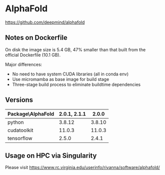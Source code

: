 # AlphaFold

https://github.com/deepmind/alphafold

## Notes on Dockerfile
On disk the image size is 5.4 GB, 47% smaller than that built from the official Dockerfile (10.1 GB).

Major differences:
- No need to have system CUDA libraries (all in conda env)
- Use micromamba as base image for build stage
- Three-stage build process to eliminate buildtime dependencies

## Versions

| Package\AlphaFold| 2.0.1, 2.1.1 | 2.0.0 |
|---|---|---|
|python      | 3.8.12 | 3.8.10 |
|cudatoolkit | 11.0.3 | 11.0.3 |
|tensorflow  | 2.5.0  | 2.4.1 |

## Usage on HPC via Singularity

Please visit https://www.rc.virginia.edu/userinfo/rivanna/software/alphafold/
